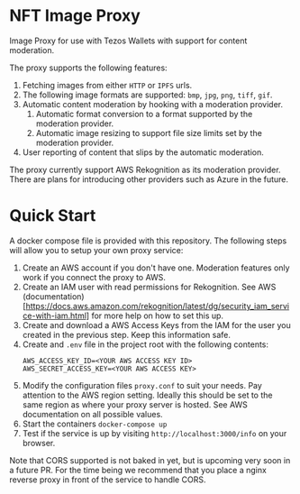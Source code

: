 # NFT Image Proxy
Image Proxy for use with Tezos Wallets with support for content moderation.

The proxy supports the following features:

1. Fetching images from either `HTTP` or `IPFS` urls. 
1. The following image formats are supported: `bmp`, `jpg`, `png`, `tiff`, `gif`.
1. Automatic content moderation by hooking with a moderation provider.
   1. Automatic format conversion to a format supported by the moderation provider.
   1. Automatic image resizing to support file size limits set by the moderation provider.
1. User reporting of content that slips by the automatic moderation.

The proxy currently support AWS Rekognition as its moderation provider. There are plans for introducing other providers such as Azure in the future.

# Quick Start
A docker compose file is provided with this repository. The following steps will allow you to setup your own proxy service:

1. Create an AWS account if you don't have one. Moderation features only work if you connect the proxy to AWS.
1. Create an IAM user with read permissions for Rekognition. See AWS (documentation)[https://docs.aws.amazon.com/rekognition/latest/dg/security_iam_service-with-iam.html] for more help on how to set this up.
1. Create and download a AWS Access Keys from the IAM for the user you created in the previous step. Keep this information safe.
1. Create and `.env` file in the project root with the following contents:
    ```
    AWS_ACCESS_KEY_ID=<YOUR AWS ACCESS KEY ID>
    AWS_SECRET_ACCESS_KEY=<YOUR AWS ACCESS KEY>
    ```
1. Modify the configuration files `proxy.conf` to suit your needs. Pay attention to the AWS region setting. Ideally this should be set to the same region as where your proxy server is hosted. See AWS documentation on all possible values.
1. Start the containers `docker-compose up`
1. Test if the service is up by visiting `http://localhost:3000/info` on your browser.

Note that CORS supported is not baked in yet, but is upcoming very soon in a future PR. For the time being we recommend that you place a nginx reverse proxy in front of the service to handle CORS.

